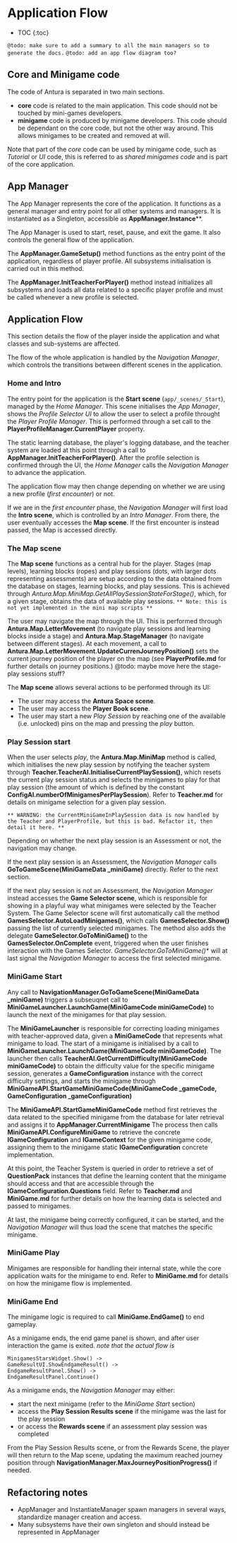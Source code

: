 # Application Flow

* TOC
{:toc}

`@todo: make sure to add a summary to all the main managers so to generate the docs.`
`@todo: add an app flow diagram too?`

## Core and Minigame code

The code of Antura is separated in two main sections.

- **core** code is related to the main application.
  This code should not be touched by mini-games developers.
- **minigame** code is produced by minigame developers. This code should be dependant on the core code, but not the other way around.
This allows minigames to be created and removed at will.

Note that part of the *core* code can be used by minigame code, such as *Tutorial* or *UI* code, this is referred to as *shared minigames code* and is part of the core application.


## App Manager

The App Manager represents the core of the application.
It functions as a general manager and entry point for all other systems and managers.
It is instantiated as a Singleton, accessible as **AppManager.Instance****.

The App Manager is used to start, reset, pause, and exit the game.
It also controls the general flow of the application.

The **AppManager.GameSetup()** method functions as the entry point of the application, regardless of player profile.
All subsystems initialisation is carried out in this method.

The **AppManager.InitTeacherForPlayer()** method instead initializes  all subsystems and loads all data related to a specific player profile and must be called whenever a new profile is selected.

## Application Flow

This section details the flow of the player inside the application and what classes and sub-systems are affected.

The flow of the whole application is handled by the *Navigation Manager*, which controls the transitions between different scenes in the application.

### Home and Intro

The entry point for the application is the **Start scene** (`app/_scenes/_Start`), managed by the *Home Manager*.
This scene initialises the *App Manager*, shows the *Profile Selector UI* to allow the user to select a profile throught the *Player Profile Manager*.
This is performed through a set call to the **PlayerProfileManager.CurrentPlayer** property.

The static learning database, the player's logging database, and the teacher system are loaded at this point through a call to **AppManager.InitTeacherForPlayer()**.
After the profile selection is confirmed through the UI, the *Home Manager* calls the *Navigation Manager* to advance the application.

The application flow may then change depending on whether we are using a new profile (*first encounter*) or not.

If we are in the *first encounter* phase, the *Navigation Manager* will first load the **Intro scene**, which is controlled by an *Intro Manager*.
From there, the user eventually accesses the **Map scene**.
If the first encounter is instead passed, the Map is accessed directly.

### The Map scene

The **Map scene** functions as a central hub for the player.
Stages (map levels), learning blocks (ropes) and play sessions (dots, with larger dots representing  assessments) are setup according to the data obtained from the database on stages, learning blocks, and play sessions.
This is achieved through *Antura.Map.MiniMap.GetAllPlaySessionStateForStage()*, which, for a given stage, obtains the data of available play sessions.
`** Note: this is not yet implemented in the mini map scripts **`

The user may navigate the map through the UI.
This is performed through **Antura.Map.LetterMovement** (to navigate play sessions and learning blocks inside a stage) and **Antura.Map.StageManager** (to navigate between different stages).
At each movement, a call to **Antura.Map.LetterMovement.UpdateCurrenJourneyPosition()** sets the current journey position of the player on the map (see **PlayerProfile.md** for further details on journey positions.)
 @todo: maybe move here the stage-play sessions stuff?

The **Map scene** allows several actions to be performed through its UI:
- The user may access the **Antura Space scene**.
- The user may access the **Player Book scene**.
- The user may start a new *Play Session* by reaching one of the
  available (i.e. unlocked) pins on the map and pressing the *play* button.

### Play Session start

When the user selects *play*, the **Antura.Map.MiniMap** method is called, which initialises the new play session by notifying the teacher system through **Teacher.TeacherAI.InitialiseCurrentPlaySession()**, which resets the current play session status and selects the minigames to play for that play session (the amount of which is defined by the constant **ConfigAI.numberOfMinigamesPerPlaySession**).
Refer to **Teacher.md** for details on minigame selection for a given play session.

`** WARNING: the CurrentMiniGameInPlaySession data is now handled by the Teacher and PlayerProfile, but this is bad. Refactor it, then detail it here. **`

Depending on whether the next play session is an Assessment or not, the navigation may change.

If the next play session is an Assessment, the *Navigation Manager* calls **GoToGameScene(MiniGameData _miniGame)** directly. Refer to the next section.

If the next play session is not an Assessment, the *Navigation Manager* instead accesses the **Game Selector scene**, which is responsible for showing in a playful way what minigames were selected by the Teacher System.
The Game Selector scene will first automatically call the method **GamesSelector.AutoLoadMinigames()**, which calls **GamesSelector.Show()** passing the list of currently selected minigames.
The method also adds the delegate **GameSelector.GoToMiniGame()** to the **GamesSelector.OnComplete** event, triggered when the user finishes interaction with the Games Selector.
*GameSelector.GoToMiniGame()** will at last signal the *Navigation Manager* to access the first selected minigame.

### MiniGame Start

Any call to **NavigationManager.GoToGameScene(MiniGameData _miniGame)** triggers a subseuqnet call to **MiniGameLauncher.LaunchGame(MiniGameCode miniGameCode)** to launch the next of the minigames for that play session.

The **MiniGameLauncher** is responsible for correcting loading minigames with teacher-approved data, given a **MiniGameCode** that represents what minigame to load.
The start of a minigame is initialised by a call to **MiniGameLauncher.LaunchGame(MiniGameCode miniGameCode)**.
The launcher then calls  **TeacherAI.GetCurrentDifficulty(MiniGameCode miniGameCode)** to obtain the difficulty value for the specific minigame session, generates a **GameConfiguration** instance with the correct difficulty settings,  and starts the minigame through **MiniGameAPI.StartGameMiniGameCode(MiniGameCode _gameCode, GameConfiguration _gameConfiguration)**

The **MiniGameAPI.StartGameMiniGameCode** method first retrieves the data related to the specified minigame from the database for later retrieval and assigns it to **AppManager.CurrentMinigame**
The process then calls **MiniGameAPI.ConfigureMiniGame** to retrieve the concrete **IGameConfiguration** and **IGameContext** for the given minigame code, assigning them to the minigame static **IGameConfiguration** concrete implementation.

At this point, the Teacher System is queried in order to retrieve a set of **QuestionPack** instances that define the learning content that the minigame should access and that are accessible through the **IGameConfiguration.Questions** field.
Refer to **Teacher.md** and **MiniGame.md** for further details on how the learning data is selected and passed to minigames.

At last, the minigame being correctly configured, it can be started, and the *Navigation Manager* will thus load the scene that matches the specific minigame.

### MiniGame Play

Minigames are responsible for handling their internal state, while the core application waits for the minigame to end.
Refer to **MiniGame.md** for details on how the minigame flow is implemented.

### MiniGame End

The minigame logic is required to call **MiniGame.EndGame()** to end gameplay.

As a minigame ends, the end game panel is shown, and  after user interaction the game is exited.
_note that the actual flow is_
```OutcomeGameState.EnterState() ->
MinigamesStarsWidget.Show() ->
GameResultUI.ShowEndgameResult() ->
EndgameResultPanel.Show() ->
EndgameResultPanel.Continue()
```

As a minigame ends, the *Navigation Manager* may either:
- start the next minigame (refer to the *MiniGame Start* section)
- access the **Play Session Results scene** if the minigame was the last for the play session
- or access the **Rewards scene** if an assessment play session was completed

From the Play Session Results scene, or from the Rewards Scene, the player will then return to the Map scene, updating the maximum reached journey position through **NavigationManager.MaxJourneyPositionProgress()** if needed.

## Refactoring notes

- AppManager and InstantiateManager spawn managers in several ways, standardize manager creation and access.
- Many subsystems have their own singleton and should instead be represented in AppManager
